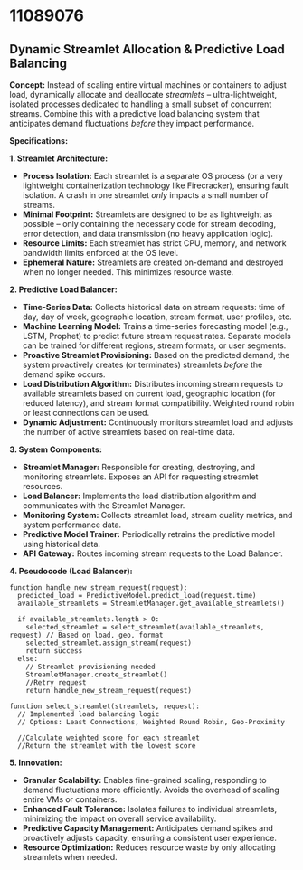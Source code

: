 # 11089076

## Dynamic Streamlet Allocation & Predictive Load Balancing

**Concept:** Instead of scaling entire virtual machines or containers to adjust load, dynamically allocate and deallocate *streamlets* – ultra-lightweight, isolated processes dedicated to handling a small subset of concurrent streams.  Combine this with a predictive load balancing system that anticipates demand fluctuations *before* they impact performance.

**Specifications:**

**1. Streamlet Architecture:**

*   **Process Isolation:** Each streamlet is a separate OS process (or a very lightweight containerization technology like Firecracker), ensuring fault isolation. A crash in one streamlet *only* impacts a small number of streams.
*   **Minimal Footprint:** Streamlets are designed to be as lightweight as possible – only containing the necessary code for stream decoding, error detection, and data transmission (no heavy application logic).
*   **Resource Limits:**  Each streamlet has strict CPU, memory, and network bandwidth limits enforced at the OS level.
*   **Ephemeral Nature:** Streamlets are created on-demand and destroyed when no longer needed. This minimizes resource waste.

**2. Predictive Load Balancer:**

*   **Time-Series Data:** Collects historical data on stream requests: time of day, day of week, geographic location, stream format, user profiles, etc.
*   **Machine Learning Model:** Trains a time-series forecasting model (e.g., LSTM, Prophet) to predict future stream request rates.  Separate models can be trained for different regions, stream formats, or user segments.
*   **Proactive Streamlet Provisioning:** Based on the predicted demand, the system proactively creates (or terminates) streamlets *before* the demand spike occurs.
*   **Load Distribution Algorithm:**  Distributes incoming stream requests to available streamlets based on current load, geographic location (for reduced latency), and stream format compatibility.  Weighted round robin or least connections can be used.
*   **Dynamic Adjustment:** Continuously monitors streamlet load and adjusts the number of active streamlets based on real-time data.

**3. System Components:**

*   **Streamlet Manager:** Responsible for creating, destroying, and monitoring streamlets.  Exposes an API for requesting streamlet resources.
*   **Load Balancer:** Implements the load distribution algorithm and communicates with the Streamlet Manager.
*   **Monitoring System:** Collects streamlet load, stream quality metrics, and system performance data.
*   **Predictive Model Trainer:** Periodically retrains the predictive model using historical data.
*   **API Gateway:** Routes incoming stream requests to the Load Balancer.

**4. Pseudocode (Load Balancer):**

```
function handle_new_stream_request(request):
  predicted_load = PredictiveModel.predict_load(request.time)
  available_streamlets = StreamletManager.get_available_streamlets()

  if available_streamlets.length > 0:
    selected_streamlet = select_streamlet(available_streamlets, request) // Based on load, geo, format
    selected_streamlet.assign_stream(request)
    return success
  else:
    // Streamlet provisioning needed
    StreamletManager.create_streamlet()
    //Retry request
    return handle_new_stream_request(request)

function select_streamlet(streamlets, request):
  // Implemented load balancing logic
  // Options: Least Connections, Weighted Round Robin, Geo-Proximity

  //Calculate weighted score for each streamlet
  //Return the streamlet with the lowest score
```

**5. Innovation:**

*   **Granular Scalability:** Enables fine-grained scaling, responding to demand fluctuations more efficiently. Avoids the overhead of scaling entire VMs or containers.
*   **Enhanced Fault Tolerance:** Isolates failures to individual streamlets, minimizing the impact on overall service availability.
*   **Predictive Capacity Management:** Anticipates demand spikes and proactively adjusts capacity, ensuring a consistent user experience.
*   **Resource Optimization:** Reduces resource waste by only allocating streamlets when needed.